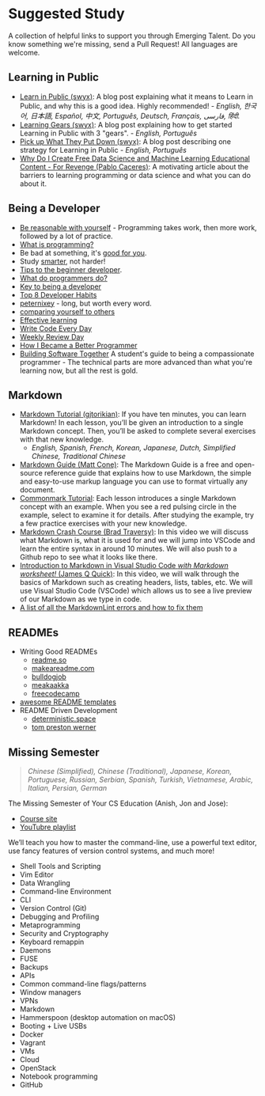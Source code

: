# Suggested Study

A collection of helpful links to support you through Emerging Talent. Do you
know something we're missing, send a Pull Request! All languages are welcome.

## Learning in Public

- [Learn in Public (swyx)](https://www.swyx.io/learn-in-public): A blog post
  explaining what it means to Learn in Public, and why this is a good idea.
  Highly recommended! - _English, 한국어, 日本語, Español, 中文, Português,
  Deutsch, Français, فارسی, हिंदी._
- [Learning Gears (swyx)](https://www.swyx.io/learning-gears): A blog post
  explaining how to get started Learning in Public with 3 "gears". - _English,
  Português_
- [Pick up What They Put Down (swyx)](https://www.swyx.io/puwtpd): A blog post
  describing one strategy for Learning in Public - _English, Português_
- [Why Do I Create Free Data Science and Machine Learning Educational Content - For Revenge (Pablo Caceres)](https://pabloinsente.github.io/why-ds-content):
  A motivating article about the barriers to learning programming or data
  science and what you can do about it.

## Being a Developer

- [Be reasonable with yourself](http://norvig.com/21-days.html) - Programming
  takes work, then more work, followed by a lot of practice.
- [What is programming?](https://shawnr.gitbooks.io/practical-introduction-to-javascript/content/what-is-programming/)
- Be bad at something, it's
  [good for you](https://www.ted.com/talks/eduardo_briceno_how_to_get_better_at_the_things_you_care_about).
- Study [smarter](https://youtu.be/Xt5qpbiqw2g?t=297), not harder!
- [Tips to the beginner developer](https://www.codementor.io/learn-programming/tips-on-becoming-a-software-engineer).
- [What do programmers do?](https://www.youtube.com/watch?v=g4a7_HH9Wbg)
- [Key to being a developer](https://medium.com/@rhamedy/key-habits-and-things-i-wish-i-knew-earlier-as-a-developer-43c9466a0407)
- [Top 8 Developer Habits](https://www.youtube.com/watch?v=DwQ7psiU23I&index=1&list=PL0zVEGEvSaeGY3RMjGo4CgMPN42_U9Glu)
- [peternixey](http://peternixey.com/post/83510597580/how-to-be-a-great-software-developer) -
  long, but worth every word.
- [comparing yourself to others](https://medium.freecodecamp.org/a-better-way-to-compare-yourself-43cf37616570)
- [Effective learning](https://github.com/DeNepo/learning)
- [Write Code Every Day](https://johnresig.com/blog/write-code-every-day/)
- [Weekly Review Day](https://www.youtube.com/watch?v=PlTrxpNaZI8)
- [How I Became a Better Programmer](https://archive.jlongster.com/How-I-Became-Better-Programmer)
- [Building Software Together](https://buildtogether.tech/) A student's guide to
  being a compassionate programmer - The technical parts are more advanced than
  what you're learning now, but all the rest is gold.

## Markdown

- [Markdown Tutorial (gjtorikian)](https://www.markdowntutorial.com): If you
  have ten minutes, you can learn Markdown! In each lesson, you’ll be given an
  introduction to a single Markdown concept. Then, you’ll be asked to complete
  several exercises with that new knowledge.
  - _English, Spanish, French, Korean, Japanese, Dutch, Simplified Chinese,
    Traditional Chinese_
- [Markdown Guide (Matt Cone)](https://www.markdownguide.org/): The Markdown
  Guide is a free and open-source reference guide that explains how to use
  Markdown, the simple and easy-to-use markup language you can use to format
  virtually any document.
- [Commonmark Tutorial](https://commonmark.org/help/tutorial/): Each lesson
  introduces a single Markdown concept with an example. When you see a red
  pulsing circle in the example, select to examine it for details. After
  studying the example, try a few practice exercises with your new knowledge.
- [Markdown Crash Course (Brad Traversy)](https://www.youtube.com/watch?v=HUBNt18RFbo):
  In this video we will discuss what Markdown is, what it is used for and we
  will jump into VSCode and learn the entire syntax in around 10 minutes. We
  will also push to a Github repo to see what it looks like there.
- [Introduction to Markdown in Visual Studio Code _with Markdown worksheet!_ (James Q Quick)](https://www.youtube.com/watch?v=pTCROLZLhDM):
  In this video, we will walk through the basics of Markdown such as creating
  headers, lists, tables, etc. We will use Visual Studio Code (VSCode) which
  allows us to see a live preview of our Markdown as we type in code.
- [A list of all the MarkdownLint errors and how to fix them](https://github.com/markdownlint/markdownlint/blob/main/docs/RULES.md)

## READMEs

- Writing Good READMEs
  - [readme.so](https://readme.so/)
  - [makeareadme.com](https://www.makeareadme.com/)
  - [bulldogjob](https://bulldogjob.com/news/449-how-to-write-a-good-readme-for-your-github-project)
  - [meakaakka](https://medium.com/@meakaakka/a-beginners-guide-to-writing-a-kickass-readme-7ac01da88ab3)
  - [freecodecamp](https://www.freecodecamp.org/news/how-to-write-a-good-readme-file/)
- [awesome README templates](https://github.com/elangosundar/awesome-README-templates)
- README Driven Development
  - [deterministic.space](https://deterministic.space/readme-driven-development.html)
  - [tom preston werner](https://tom.preston-werner.com/2010/08/23/readme-driven-development.html)

## Missing Semester

> _Chinese (Simplified), Chinese (Traditional), Japanese, Korean, Portuguese,
> Russian, Serbian, Spanish, Turkish, Vietnamese, Arabic, Italian, Persian,
> German_

The Missing Semester of Your CS Education (Anish, Jon and Jose):

- [Course site](https://missing.csail.mit.edu/)
- [YouTubre playlist](https://www.youtube.com/playlist?list=PLyzOVJj3bHQuloKGG59rS43e29ro7I57J)

We’ll teach you how to master the command-line, use a powerful text editor, use
fancy features of version control systems, and much more!

- Shell Tools and Scripting
- Vim Editor
- Data Wrangling
- Command-line Environment
- CLI
- Version Control (Git)
- Debugging and Profiling
- Metaprogramming
- Security and Cryptography
- Keyboard remappin
- Daemons
- FUSE
- Backups
- APIs
- Common command-line flags/patterns
- Window managers
- VPNs
- Markdown
- Hammerspoon (desktop automation on macOS)
- Booting + Live USBs
- Docker
- Vagrant
- VMs
- Cloud
- OpenStack
- Notebook programming
- GitHub
